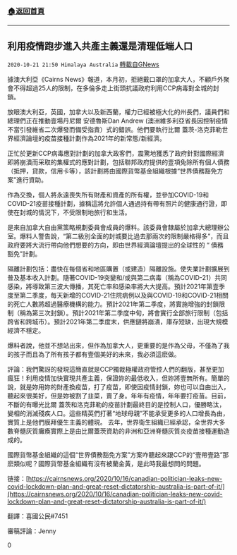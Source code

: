 ###  [:house:返回首頁](https://github.com/ourhimalayas/txt)
---

## 利用疫情跑步進入共產主義還是清理低端人口
`2020-10-21 21:50 Himalaya Australia` [轉載自GNews](https://gnews.org/zh-hant/439119/)

據澳大利亞《Cairns News》報道，本月初，拒絕戴口罩的加拿大人，不顧戶外聚會不得超過25人的限制，在多倫多走上街頭抗議政府利用CCP病毒對全城的封鎖。

放眼澳大利亞，英國，加拿大以及新西蘭，權力已經被極大化的州長們，議員們和總理們正在推動壹場丹尼爾 安德魯斯Dan Andrew (澳洲維多利亞省長因控制疫情不當引發維省二次爆發而備受指責）式的錯誤。他們要執行比爾 蓋茨-洛克菲勒世界經濟論壇的疫苗接種計劃作為2021年的新常態/新經濟。

正忙於更新CCP病毒應對計劃的加拿大政客們，震驚地獲悉了政府針對國際經濟即將崩潰而采取的集權式的應對計劃，包括聯邦政府提供的壹項免除所有個人債務（抵押，貸款，信用卡等），該計劃將由國際貨幣基金組織根據“世界債務豁免方案”進行資助。

作為交換，個人將永遠喪失所有財產和資產的所有權，並參加COVID-19和COVID-21疫苗接種計劃，據稱這將允許個人通過持有帶有照片的健康通行證，即使在封城的情況下，不受限制地旅行和生活。

是來自加拿大自由黨策略規劃委員會成員的爆料。該委員會隸屬於加拿大總理辦公室。爆料人警告說，“第二級別全面的封城要比過去那兩次的限制嚴格得多”，而且政府要將大流行帶向他們想要的方向，即由世界經濟論壇提出的全球性的 “ 債務豁免”計劃。

隔離計劃包括：盡快在每個省和地區購置（或建造）隔離設施。使失業計劃擴展到普及基本收入計劃。隨著COVID-19突變和/或與第二病毒（稱為COVID-21）共同感染，將導致第三波大傳播，其死亡率和感染率將大大提高。預計2021年第壹季度至第二季度，每天新增的COVID-21住院病例以及與COVID-19和COVID-21相關的死亡人數將超過醫療機構的能力。預計2021年第二季度，將實施增強的封鎖限制（稱為第三次封鎖）。預計2021年第二季度中旬，將會實行全部旅行限制（包括跨省和跨城市）。預計2021年第二季度末，供應鏈將崩潰，庫存短缺，出現大規模經濟不穩定。

爆料者說，他並不想站出來，但作為加拿大人，更重要的是作為父母，不僅為了我的孩子而且為了所有孩子都有壹個美好的未來，我必須這麽做。

評論：我們驚訝的發現這簡直就是CCP獨裁極權政府管控人們的翻版，甚至更加瘋狂！利用疫情加快實現共產主義，保證妳的最低收入，但妳將壹無所有。簡單的說，就是妳用妳的財產換疫苗，打了疫苗，即使因疫情封鎖，妳也可以自由出入，聽起來很美好，但是妳被割了韭菜，賣了身。年年有疫情，年年要打疫苗。目前，不斷的有曝光比爾 蓋茨和洛克菲勒的疫苗計劃最終目的是控制人口，優勝略汰，變相的消滅殘疾人口。這些精英們打著“地球母親”不能承受更多的人口增長為由，實質上是他們膜拜優生主義的體現。 去年，世界衛生組織已經承認，全世界大多數脊髓灰質癱瘓實際上是由比爾蓋茨資助的非洲和亞洲脊髓灰質炎疫苗接種運動造成的。

國際貨幣基金組織的這個“世界債務豁免方案”方案咋聽起來跟CCP的“壹帶壹路”那麽類似呢？國際貨幣基金組織有沒有被蘭金黃，是此時我最想問的問題。

链接：[https://cairnsnews.org/2020/10/16/canadian-politician-leaks-new-covid-lockdown-plan-and-great-reset-dictatorship-australia-is-part-of-it/](https://cairnsnews.org/2020/10/16/canadian-politician-leaks-new-covid-lockdown-plan-and-great-reset-dictatorship-australia-is-part-of-it/)

翻譯：喜國公民#7451

審稿評論：Jenny

0

